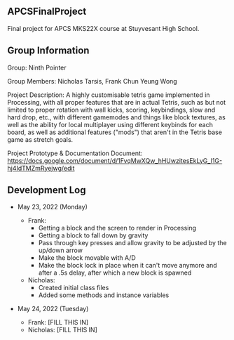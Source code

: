 ## APCSFinalProject
Final project for APCS MKS22X course at Stuyvesant High School.

## Group Information

Group: Ninth Pointer

Group Members: Nicholas Tarsis, Frank Chun Yeung Wong

Project Description: A highly customisable tetris game implemented in Processing, with all proper features that are in actual Tetris, such as but not limited to proper rotation with wall kicks, scoring, keybindings, slow and hard drop, etc., with different gamemodes and things like block textures, as well as the ability for local multiplayer using different keybinds for each board, as well as additional features ("mods") that aren't in the Tetris base game as stretch goals.

Project Prototype & Documentation Document: https://docs.google.com/document/d/1FvqMwXQw_hHUwzitesEkLyG_I1G-hj4IdTMZmRyejwg/edit

## Development Log

- May 23, 2022 (Monday)
	- Frank:
		- Getting a block and the screen to render in Processing
		- Getting a block to fall down by gravity
		- Pass through key presses and allow gravity to be adjusted by the up/down arrow
		- Make the block movable with A/D
		- Make the block lock in place when it can't move anymore and after a .5s delay, after which a new block is spawned
	- Nicholas: 
		- Created initial class files
		- Added some methods and instance variables

- May 24, 2022 (Tuesday)
	- Frank: [FILL THIS IN]
	- Nicholas: [FILL THIS IN]
